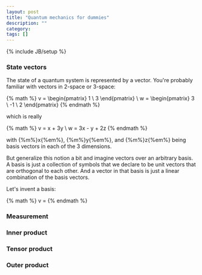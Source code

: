 ```yaml
---
layout: post
title: "Quantum mechanics for dummies"
description: ""
category: 
tags: []
---
```

{% include JB/setup %}

### State vectors

The state of a quantum system is represented by a vector. You're probably familiar with vectors in 2-space or 3-space:

{% math %}
v = \begin{pmatrix} 1 \\ 3 \end{pmatrix} \\
w = \begin{pmatrix} 3 \\ -1 \\ 2 \end{pmatrix}
{% endmath %}

which is really

{% math %}
v = x + 3y \\
w = 3x - y + 2z
{% endmath %}

with {%m%}x{%em%}, {%m%}y{%em%}, and {%m%}z{%em%} being basis vectors in each of the 3 dimensions.

But generalize this notion a bit and imagine vectors over an arbitrary basis. A basis is just a collection of
symbols that we declare to be unit vectors that are orthogonal to each other. And a vector in that basis is
just a linear combination of the basis vectors.

Let's invent a basis: 

{% math %}
v = 
{% endmath %}

### Measurement

### Inner product

### Tensor product

### Outer product